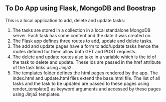 ## To Do App using Flask, MongoDB and Boostrap

This is a local application to add, delete and update tasks: 
1. The tasks are stored in a collection in a local standalone MongoDB server. Each task has some content and the date it was created on.
2. The Flask app defines three routes to add, update and delete tasks.
3. The add and update pages have a form to add/update tasks hence the routes defined for them allow both GET and POST requests.
4. The delete and update routes also take in a variable which is the id of the task to delete and update. These ids are passed in the href attribute of the task links using Jinja2.  
5. The templates folder defines the html pages rendered by the app. The index.html and update.html files extend the base.html file. The list of all tasks and the 
task to be updated are passed to these pages using render_template() as keyword arguments and accessed by these pages using Jinja2 templates. 
